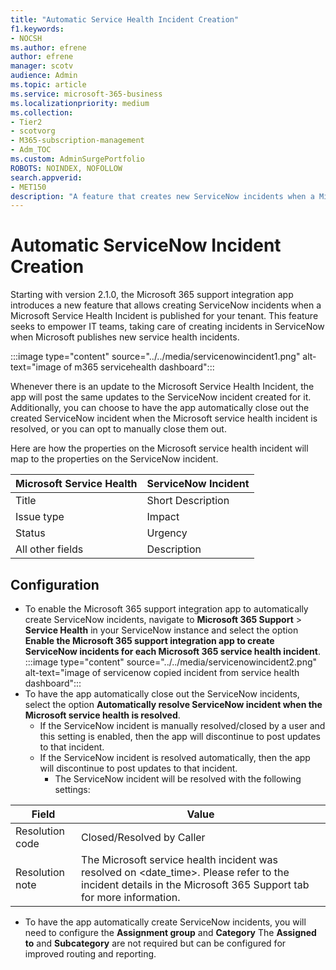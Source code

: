 ```yaml
---
title: "Automatic Service Health Incident Creation"
f1.keywords:
- NOCSH
ms.author: efrene
author: efrene
manager: scotv
audience: Admin
ms.topic: article
ms.service: microsoft-365-business
ms.localizationpriority: medium
ms.collection:
- Tier2
- scotvorg
- M365-subscription-management
- Adm_TOC
ms.custom: AdminSurgePortfolio
ROBOTS: NOINDEX, NOFOLLOW
search.appverid:
- MET150
description: "A feature that creates new ServiceNow incidents when a Microsoft Service Health Incident is published for your Microsoft 365 tenant."
---
```


# Automatic ServiceNow Incident Creation

Starting with version 2.1.0, the Microsoft 365 support integration app introduces a new feature that allows creating ServiceNow incidents when a Microsoft Service Health Incident is published for your tenant. This feature seeks to empower IT teams, taking care of creating incidents in ServiceNow when Microsoft publishes new service health incidents.

:::image type="content" source="../../media/servicenowincident1.png" alt-text="image of m365 servicehealth dashboard":::

Whenever there is an update to the Microsoft Service Health Incident, the app will post the same updates to the ServiceNow incident created for it. Additionally, you can choose to have the app automatically close out the created ServiceNow incident when the Microsoft service health incident is resolved, or you can opt to manually close them out.

Here are how the properties on the Microsoft service health incident will map to the properties on the ServiceNow incident.

| Microsoft Service Health | ServiceNow Incident |
| --- | --- |
| Title | Short Description |
| Issue type | Impact |
| Status | Urgency |
| All other fields | Description |

## Configuration

- To enable the Microsoft 365 support integration app to automatically create ServiceNow incidents, navigate to **Microsoft 365 Support** > **Service Health** in your ServiceNow instance and select the option **Enable the Microsoft 365 support integration app to create ServiceNow incidents for each Microsoft 365 service health incident**.
:::image type="content" source="../../media/servicenowincident2.png" alt-text="image of servicenow copied incident from service health dashboard":::
- To have the app automatically close out the ServiceNow incidents, select the option **Automatically resolve ServiceNow incident when the Microsoft service health is resolved**.
    - If the ServiceNow incident is manually resolved/closed by a user and this setting is enabled, then the app will discontinue to post updates to that incident.
    - If the ServiceNow incident is resolved automatically, then the app will discontinue to post updates to that incident.
        - The ServiceNow incident will be resolved with the following settings:

| Field | Value |
| --- | --- |
| Resolution code | Closed/Resolved by Caller |
| Resolution note | The Microsoft service health incident was resolved on <date_time>. Please refer to the incident details in the Microsoft 365 Support tab for more information. |

- To have the app automatically create ServiceNow incidents, you will need to configure the **Assignment group** and **Category** The **Assigned to** and **Subcategory** are not required but can be configured for improved routing and reporting.
